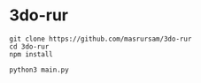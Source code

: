 # 3do-rur

```
git clone https://github.com/masrursam/3do-rur
cd 3do-rur
npm install
```
```
python3 main.py
```
